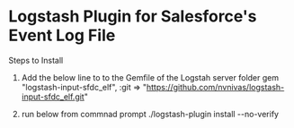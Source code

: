 # Logstash Plugin for Salesforce's Event Log File

Steps to Install
1. Add the below line to to the Gemfile of the Logstah server folder
gem "logstash-input-sfdc_elf", :git => "https://github.com/nvnivas/logstash-input-sfdc_elf.git"

2. run below from commnad prompt
./logstash-plugin install --no-verify